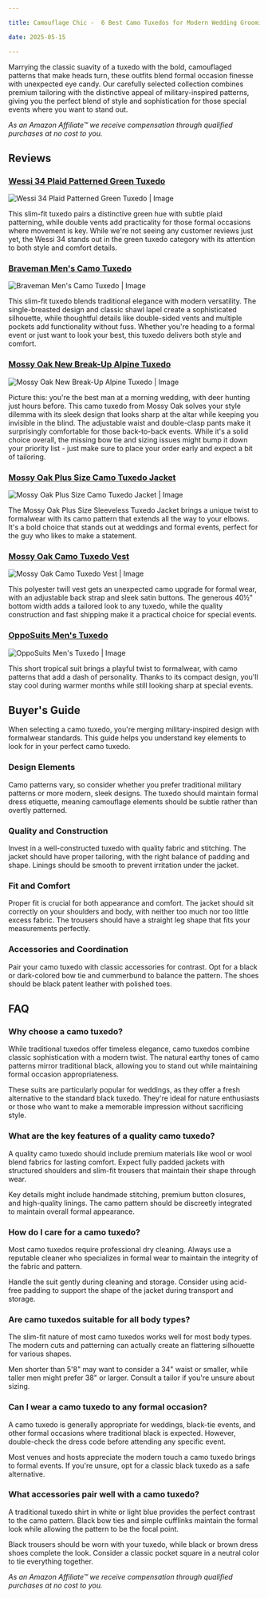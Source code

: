 ```yaml
---

title: Camouflage Chic -  6 Best Camo Tuxedos for Modern Wedding Grooming

date: 2025-05-15

---
```


Marrying the classic suavity of a tuxedo with the bold, camouflaged patterns that make heads turn, these outfits blend formal occasion finesse with unexpected eye candy. Our carefully selected collection combines premium tailoring with the distinctive appeal of military-inspired patterns, giving you the perfect blend of style and sophistication for those special events where you want to stand out. 

*As an Amazon Affiliate™ we receive compensation through qualified purchases at no cost to you.*


## Reviews


### [Wessi 34 Plaid Patterned Green Tuxedo](https://serp.ly/@bar/amazon/Camo+Tuxedo?utm\_term=wessi-34-plaid-patterned-green-tuxedo)

![Wessi 34 Plaid Patterned Green Tuxedo | Image](https://encrypted-tbn1.gstatic.com/shopping?q=tbn:ANd9GcQQe\_EUeJekEgfsUcU24wH8Nz8kXfD59ZTtjNp04g1yYRAs4708&usqp=CAY)

This slim-fit tuxedo pairs a distinctive green hue with subtle plaid patterning, while double vents add practicality for those formal occasions where movement is key. While we're not seeing any customer reviews just yet, the Wessi 34 stands out in the green tuxedo category with its attention to both style and comfort details. 


### [Braveman Men's Camo Tuxedo](https://serp.ly/@bar/amazon/Camo+Tuxedo?utm\_term=braveman-mens-camo-tuxedo)

![Braveman Men's Camo Tuxedo | Image](https://encrypted-tbn2.gstatic.com/shopping?q=tbn:ANd9GcRe-b61NjoYOuwmzrHOouXhurHwIJcIq3mXhFqVcAHZL0x7o-iHWKodiTfcRcN0AcHzNYouPf1VY10puBzLxFOSFGOI81KVSg&usqp=CAY)

This slim-fit tuxedo blends traditional elegance with modern versatility. The single-breasted design and classic shawl lapel create a sophisticated silhouette, while thoughtful details like double-sided vents and multiple pockets add functionality without fuss. Whether you're heading to a formal event or just want to look your best, this tuxedo delivers both style and comfort. 


### [Mossy Oak New Break-Up Alpine Tuxedo](https://serp.ly/@bar/amazon/Camo+Tuxedo?utm\_term=mossy-oak-new-break-up-alpine-tuxedo)

![Mossy Oak New Break-Up Alpine Tuxedo | Image](https://encrypted-tbn3.gstatic.com/shopping?q=tbn:ANd9GcQ-gYNahgqSYwF4rtT3xTYHOLMP9Kxh7oJ8f46nDGshnafFxWxXW02UzozYpIRFO5kWlSzMOFwBUb2LxxFh20ytDdL5RfT9&usqp=CAY)

Picture this: you're the best man at a morning wedding, with deer hunting just hours before. This camo tuxedo from Mossy Oak solves your style dilemma with its sleek design that looks sharp at the altar while keeping you invisible in the blind. The adjustable waist and double-clasp pants make it surprisingly comfortable for those back-to-back events. While it's a solid choice overall, the missing bow tie and sizing issues might bump it down your priority list - just make sure to place your order early and expect a bit of tailoring. 


### [Mossy Oak Plus Size Camo Tuxedo Jacket](https://serp.ly/@bar/amazon/Camo+Tuxedo?utm\_term=mossy-oak-plus-size-camo-tuxedo-jacket)

![Mossy Oak Plus Size Camo Tuxedo Jacket | Image](https://encrypted-tbn2.gstatic.com/shopping?q=tbn:ANd9GcRKSQJ8A5T2G-5KX6SkY5wxFsU73znlu9hlGHR124AH5mQPKjFXLlXnBkdM4-8DDrnlTbpOEQ9RCHUvORZctBEV6yjKeX\_A&usqp=CAY)

The Mossy Oak Plus Size Sleeveless Tuxedo Jacket brings a unique twist to formalwear with its camo pattern that extends all the way to your elbows. It's a bold choice that stands out at weddings and formal events, perfect for the guy who likes to make a statement. 


### [Mossy Oak Camo Tuxedo Vest](https://serp.ly/@bar/amazon/Camo+Tuxedo?utm\_term=mossy-oak-camo-tuxedo-vest)

![Mossy Oak Camo Tuxedo Vest | Image](https://encrypted-tbn1.gstatic.com/shopping?q=tbn:ANd9GcQ\_ooTP8c5nUrLu1eBSfVmQbKoNYZ0cjw4O0JUP3pUOyWL5dQ4e&usqp=CAY)

This polyester twill vest gets an unexpected camo upgrade for formal wear, with an adjustable back strap and sleek satin buttons. The generous 40½" bottom width adds a tailored look to any tuxedo, while the quality construction and fast shipping make it a practical choice for special events. 


### [OppoSuits Men's Tuxedo](https://serp.ly/@bar/amazon/Camo+Tuxedo?utm\_term=opposuits-mens-tuxedo)

![OppoSuits Men's Tuxedo | Image](https://encrypted-tbn1.gstatic.com/shopping?q=tbn:ANd9GcS1XoCTvN14xLoPty9e5yRBmkeCtkZDSkNOxbJYAOrdyiUrRJkEj\_JAz\_UQYgnollvDMo-\_jjs6N6\_4ENYcOZM-FHmPM9ossQ&usqp=CAY)

This short tropical suit brings a playful twist to formalwear, with camo patterns that add a dash of personality. Thanks to its compact design, you'll stay cool during warmer months while still looking sharp at special events. 


## Buyer's Guide

When selecting a camo tuxedo, you're merging military-inspired design with formalwear standards. This guide helps you understand key elements to look for in your perfect camo tuxedo. 


### Design Elements

Camo patterns vary, so consider whether you prefer traditional military patterns or more modern, sleek designs. The tuxedo should maintain formal dress etiquette, meaning camouflage elements should be subtle rather than overtly patterned. 


### Quality and Construction

Invest in a well-constructed tuxedo with quality fabric and stitching. The jacket should have proper tailoring, with the right balance of padding and shape. Linings should be smooth to prevent irritation under the jacket. 


### Fit and Comfort

Proper fit is crucial for both appearance and comfort. The jacket should sit correctly on your shoulders and body, with neither too much nor too little excess fabric. The trousers should have a straight leg shape that fits your measurements perfectly. 


### Accessories and Coordination

Pair your camo tuxedo with classic accessories for contrast. Opt for a black or dark-colored bow tie and cummerbund to balance the pattern. The shoes should be black patent leather with polished toes. 


## FAQ


### Why choose a camo tuxedo?

While traditional tuxedos offer timeless elegance, camo tuxedos combine classic sophistication with a modern twist. The natural earthy tones of camo patterns mirror traditional black, allowing you to stand out while maintaining formal occasion appropriateness. 

These suits are particularly popular for weddings, as they offer a fresh alternative to the standard black tuxedo. They're ideal for nature enthusiasts or those who want to make a memorable impression without sacrificing style. 


### What are the key features of a quality camo tuxedo?

A quality camo tuxedo should include premium materials like wool or wool blend fabrics for lasting comfort. Expect fully padded jackets with structured shoulders and slim-fit trousers that maintain their shape through wear. 

Key details might include handmade stitching, premium button closures, and high-quality linings. The camo pattern should be discreetly integrated to maintain overall formal appearance. 


### How do I care for a camo tuxedo?

Most camo tuxedos require professional dry cleaning. Always use a reputable cleaner who specializes in formal wear to maintain the integrity of the fabric and pattern. 

Handle the suit gently during cleaning and storage. Consider using acid-free padding to support the shape of the jacket during transport and storage. 


### Are camo tuxedos suitable for all body types?

The slim-fit nature of most camo tuxedos works well for most body types. The modern cuts and patterning can actually create an flattering silhouette for various shapes. 

Men shorter than 5'8" may want to consider a 34" waist or smaller, while taller men might prefer 38" or larger. Consult a tailor if you're unsure about sizing. 


### Can I wear a camo tuxedo to any formal occasion?

A camo tuxedo is generally appropriate for weddings, black-tie events, and other formal occasions where traditional black is expected. However, double-check the dress code before attending any specific event. 

Most venues and hosts appreciate the modern touch a camo tuxedo brings to formal events. If you're unsure, opt for a classic black tuxedo as a safe alternative. 


### What accessories pair well with a camo tuxedo?

A traditional tuxedo shirt in white or light blue provides the perfect contrast to the camo pattern. Black bow ties and simple cufflinks maintain the formal look while allowing the pattern to be the focal point. 

Black trousers should be worn with your tuxedo, while black or brown dress shoes complete the look. Consider a classic pocket square in a neutral color to tie everything together. 

*As an Amazon Affiliate™ we receive compensation through qualified purchases at no cost to you.*